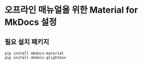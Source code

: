 # 오프라인 매뉴얼을 위한 Material for MkDocs 설정

## 필요 설치 패키지
```shell
pip install mkdocs-material
pip install mkdocs-glightbox
```

##

